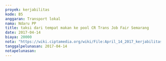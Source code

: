 ```yaml
---
proyek: kerjabilitas
kode: B5
anggaran: Transport lokal
nama: Ndaru PP
title: taksi dari tempat makan ke pool CR Trans Job Fair Semarang
date: 2017-04-14
biaya: 20000
nota: "https://wiki.ciptamedia.org/wiki/File:April_14_2017_kerjabilitas_B5_taksi_tempat_makan_crTrans_ndaru.JPG"
tanggalpelunasan: 2017-04-14
notapelunasan:
---
```

